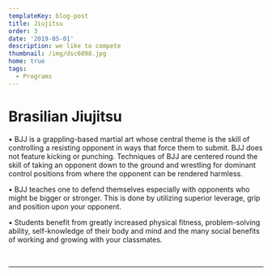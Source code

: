 ```yaml
---
templateKey: blog-post
title: Jiujitsu
order: 3
date: '2019-05-01'
description: we like to compete
thumbnail: /img/dsc6898.jpg
home: true
tags:
  - Programs
---
```


# Brasilian Jiujitsu

• BJJ is a grappling-based martial art whose central theme is the skill of controlling a resisting opponent in ways that force them to submit. BJJ does not feature kicking or punching. Techniques of BJJ are centered round the skill of taking an opponent down to the ground and wrestling for dominant control positions from where the opponent can be rendered harmless.

• BJJ teaches one to defend themselves especially with opponents who might be bigger or stronger. This is done by utilizing superior leverage, grip and position upon your opponent.

• Students benefit from greatly increased physical fitness, problem-solving ability, self-knowledge of their body and mind and the many social benefits of working and growing with your classmates.

<br>

---
